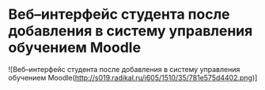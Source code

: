 # Веб–интерфейс студента после добавления в систему управления обучением Moodle

![Веб–интерфейс студента после добавления в систему управления обучением Moodle(http://s019.radikal.ru/i605/1510/35/781e575d4402.png)]
